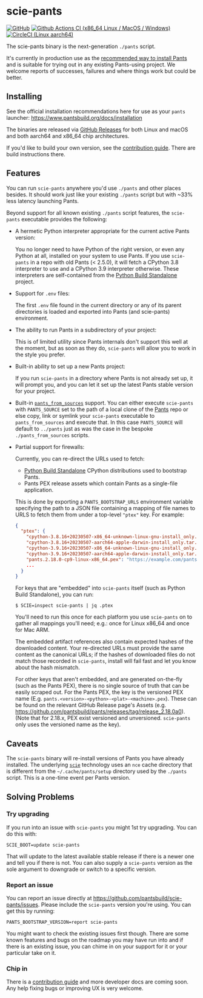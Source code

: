 # scie-pants

[![GitHub](https://img.shields.io/github/license/pantsbuild/scie-pants)](LICENSE)
[![Github Actions CI (x86_64 Linux / MacOS / Windows)](https://github.com/pantsbuild/scie-pants/actions/workflows/ci.yml/badge.svg)](https://github.com/pantsbuild/scie-pants/actions/workflows/ci.yml)
[![CircleCI (Linux aarch64)](https://circleci.com/gh/pantsbuild/scie-pants.svg?style=svg)](https://circleci.com/gh/pantsbuild/scie-pants)

The scie-pants binary is the next-generation `./pants` script.

It's currently in production use as the [recommended way to install Pants](
https://www.pantsbuild.org/docs/installation) and is suitable for trying out in any existing
Pants-using project. We welcome reports of successes, failures and where things work but could be
better.

## Installing

See the official installation recommendations here for use as your `pants` launcher:
https://www.pantsbuild.org/docs/installation

The binaries are released via [GitHub Releases](https://github.com/pantsbuild/scie-pants/releases)
for both Linux and macOS and both aarch64 and x86_64 chip architectures.

If you'd like to build your own version, see the [contribution guide](CONTRIBUTING.md). There are
build instructions there.

## Features

You can run `scie-pants` anywhere you'd use `./pants` and other places besides. It should work just
like your existing `./pants` script but with ~33% less latency launching Pants.

Beyond support for all known existing `./pants` script features, the `scie-pants` executable
provides the following:

+ A hermetic Python interpreter appropriate for the current active Pants version:

  You no longer need to have Python of the right version, or even any Python at all, installed on
  your system to use Pants. If you use `scie-pants` in a repo with old Pants (< 2.5.0), it will
  fetch a CPython 3.8 interpreter to use and a CPython 3.9 interpreter otherwise. These interpreters
  are self-contained from the [Python Build Standalone](
  https://python-build-standalone.readthedocs.io/en/latest/) project.

+ Support for `.env` files:

  The first `.env` file found in the current directory or any of its parent directories is loaded
  and exported into Pants (and scie-pants) environment.

+ The ability to run Pants in a subdirectory of your project:

  This is of limited utility since Pants internals don't support this well at the moment, but as
  soon as they do, `scie-pants` will allow you to work in the style you prefer.

+ Built-in ability to set up a new Pants project:

  If you run `scie-pants` in a directory where Pants is not already set up, it will prompt you, and
  you can let it set up the latest Pants stable version for your project.

+ Built-in [`pants_from_sources`](
  https://github.com/pantsbuild/example-python/blob/1b38d08821865e3756024950bc000bdbd0161b95/pants_from_sources)
  support. You can either execute `scie-pants` with `PANTS_SOURCE` set to the path of a local clone
  of the [Pants](https://github.com/pantsbuild/pants) repo or else copy, link or symlink your
  `scie-pants` executable to `pants_from_sources` and execute that. In this case `PANTS_SOURCE` will
  default to `../pants` just as was the case in the bespoke `./pants_from_sources` scripts.

+ Partial support for firewalls:

  Currently, you can re-direct the URLs used to fetch:

    + [Python Build Standalone](https://python-build-standalone.readthedocs.io/en/latest/) CPython
      distributions used to bootstrap Pants.
    + Pants PEX release assets which contain Pants as a single-file application.

  This is done by exporting a `PANTS_BOOTSTRAP_URLS` environment variable
  specifying the path to a JSON file containing a mapping of file names to URLS to fetch them from
  under a top-level `"ptex"` key. For example:
  ```json
  {
    "ptex": {
      "cpython-3.8.16+20230507-x86_64-unknown-linux-gnu-install_only.tar.gz": "https://example.com/cpython-3.8.16%2B20230507-x86_64-unknown-linux-gnu-install_only.tar.gz",
      "cpython-3.8.16+20230507-aarch64-apple-darwin-install_only.tar.gz": "https://example.com/cpython-3.8.16%2B20230507-aarch64-apple-darwin-install_only.tar.gz",
      "cpython-3.9.16+20230507-x86_64-unknown-linux-gnu-install_only.tar.gz": "https://example.com/cpython-3.9.16%2B20230507-x86_64-unknown-linux-gnu-install_only.tar.gz",
      "cpython-3.9.16+20230507-aarch64-apple-darwin-install_only.tar.gz": "https://example.com/cpython-3.9.16%2B20230507-aarch64-apple-darwin-install_only.tar.gz",
      "pants.2.18.0-cp9-linux-x86_64.pex": "https://example.com/pants.2.18.0-cp9-linux-x86_64.pex",
      ...
    }
  }
  ```

  For keys that are "embedded" into `scie-pants` itself (such as Python Build Standalone), you can run:
  ```
  $ SCIE=inspect scie-pants | jq .ptex
  ```
  You'll need to run this once for each platform you use `scie-pants` on to gather all mappings
  you'll need; e.g.: once for Linux x86_64 and once for Mac ARM.

  The embedded artifact references also contain expected hashes of the downloaded content. Your
  re-directed URLs must provide the same content as the canonical URLs; if the hashes of downloaded
  files do not match those recorded in `scie-pants`, install will fail fast and let you know about
  the hash mismatch.

  For other keys that aren't embedded, and are generated on-the-fly (such as the Pants PEX), there
  is no single source of truth that can be easily scraped out. For the Pants PEX, the key is the versioned
  PEX name (E.g. `pants.<version>-<python>-<plat>-<machine>.pex`). These can be found on the relevant
  GitHub Release page's Assets (e.g. https://github.com/pantsbuild/pants/releases/tag/release_2.18.0a0).
  (Note that for 2.18.x, PEX exist versioned and unversioned. `scie-pants` only uses the versioned
  name as the key).

## Caveats

The `scie-pants` binary will re-install versions of Pants you have already installed. The underlying
[`scie`](https://github.com/a-scie/jump/blob/main/README.md) technology uses an `nce` cache
directory that is different from the `~/.cache/pants/setup` directory used by the `./pants` script.
This is a one-time event per Pants version.

## Solving Problems

### Try upgrading

If you run into an issue with `scie-pants` you might 1st try upgrading. You can do this with:
```
SCIE_BOOT=update scie-pants
```

That will update to the latest available stable release if there is a newer one and tell you if
there is not. You can also supply a `scie-pants` version as the sole argument to downgrade or switch
to a specific version.

### Report an issue

You can report an issue directly at https://github.com/pantsbuild/scie-pants/issues. Please include
the `scie-pants` version you're using. You can get this by running:
```
PANTS_BOOTSTRAP_VERSION=report scie-pants
```

You might want to check the existing issues first though. There are some known features and bugs on
the roadmap you may have run into and if there is an existing issue, you can chime in on your
support for it or your particular take on it.

### Chip in

There is a [contribution guide](CONTRIBUTING.md) and more developer docs are coming soon. Any help
fixing bugs or improving UX is very welcome.
